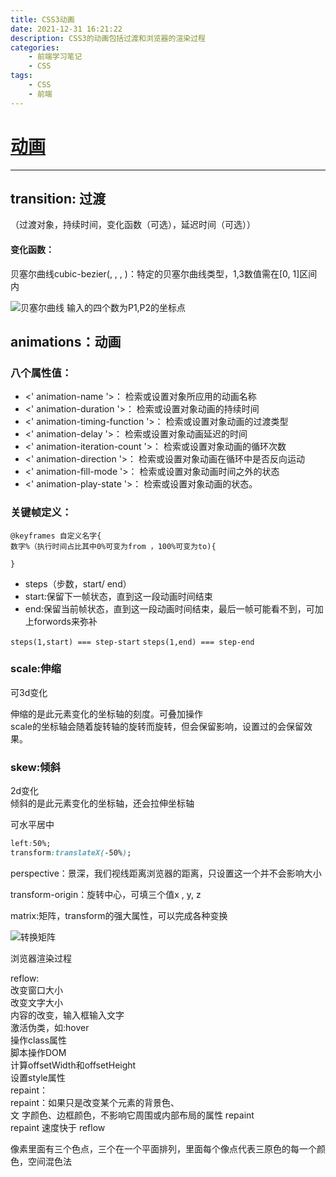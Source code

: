 ```yaml
---
title: CSS3动画
date: 2021-12-31 16:21:22
description: CSS3的动画包括过渡和浏览器的渲染过程
categories: 
	- 前端学习笔记
	- CSS 
tags: 
	- CSS
	- 前端
---
```


# [动画](http://css.doyoe.com/)
----------

## transition: 过渡

（过渡对象，持续时间，变化函数（可选），延迟时间（可选））

#### 变化函数：
贝塞尔曲线cubic-bezier(<number>, <number>, <number>, <number>)：特定的贝塞尔曲线类型，1,3数值需在[0, 1]区间内

![贝塞尔曲线](beisaier.png)
输入的四个数为P1,P2的坐标点

## animations：动画
### 八个属性值：
- <' animation-name '>：
检索或设置对象所应用的动画名称
- <' animation-duration '>：
检索或设置对象动画的持续时间
- <' animation-timing-function '>：
检索或设置对象动画的过渡类型
- <' animation-delay '>：
检索或设置对象动画延迟的时间
- <' animation-iteration-count '>：
检索或设置对象动画的循环次数
- <' animation-direction '>：
检索或设置对象动画在循环中是否反向运动
- <' animation-fill-mode '>：
检索或设置对象动画时间之外的状态
- <' animation-play-state '>：
检索或设置对象动画的状态。

### 关键帧定义：
```
@keyframes 自定义名字{
数字%（执行时间占比其中0%可变为from ，100%可变为to){

}
```

- steps（步数，start/ end）
- start:保留下一帧状态，直到这一段动画时间结束
- end:保留当前帧状态，直到这一段动画时间结束，最后一帧可能看不到，可加上forwords来弥补

`steps(1,start) === step-start`
`steps(1,end) === step-end `

### scale:伸缩
可3d变化

伸缩的是此元素变化的坐标轴的刻度。可叠加操作  
scale的坐标轴会随着旋转轴的旋转而旋转，但会保留影响，设置过的会保留效果。

### skew:倾斜
2d变化  
倾斜的是此元素变化的坐标轴，还会拉伸坐标轴


可水平居中
```css
left:50%;
transform:translateX(-50%);
```


perspective：景深，我们视线距离浏览器的距离，只设置这一个并不会影响大小

transform-origin：旋转中心，可填三个值x , y, z


matrix:矩阵，transform的强大属性，可以完成各种变换

![转换矩阵](/images/CSS3Images/动画-转换矩阵.jpg)


浏览器渲染过程


reflow:  
改变窗口大小  
改变文字大小  
内容的改变，输入框输入文字  
激活伪类，如:hover  
操作class属性  
脚本操作DOM  
计算offsetWidth和offsetHeight  
设置style属性  
repaint：  
repaint：如果只是改变某个元素的背景色、  
文 字颜色、边框颜色，不影响它周围或内部布局的属性
repaint  
repaint 速度快于 reflow  


像素里面有三个色点，三个在一个平面排列，里面每个像点代表三原色的每一个颜色，空间混色法